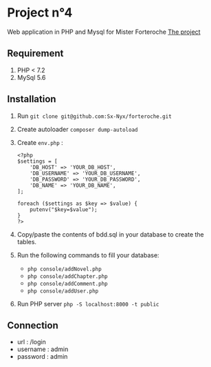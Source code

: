 # Project n°4

Web application in PHP and Mysql for Mister Forteroche
[The project](https://www.projet-4.kenjy-thiebault.fr/)

## Requirement
1. PHP < 7.2
2. MySql 5.6

## Installation 

1. Run `git clone git@github.com:Sx-Nyx/forteroche.git`
2. Create autoloader `composer dump-autoload`
3. Create `env.php` :
    ```
    <?php
    $settings = [
        'DB_HOST' => 'YOUR_DB_HOST',
        'DB_USERNAME' => 'YOUR_DB_USERNAME',
        'DB_PASSWORD' => 'YOUR_DB_PASSWORD',
        'DB_NAME' => 'YOUR_DB_NAME',
    ];
    
    foreach ($settings as $key => $value) {
        putenv("$key=$value");
    }
    ?>
    ```
   
4. Copy/paste the contents of bdd.sql in your database to create the tables.
5. Run the following commands to fill your database: 
    * `php console/addNovel.php`
    * `php console/addChapter.php`
    * `php console/addComment.php`
    * `php console/addUser.php`
    
6. Run PHP server  `php -S localhost:8000 -t public` 

## Connection
* url : /login
* username : admin
* password : admin

